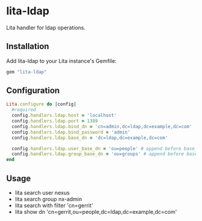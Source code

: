 # lita-ldap

Lita handler for ldap operations.
## Installation

Add lita-ldap to your Lita instance's Gemfile:

``` ruby
gem "lita-ldap"
```

## Configuration

```ruby
Lita.configure do |config|
  #required
  config.handlers.ldap.host = 'localhost'
  config.handlers.ldap.port = 1389
  config.handlers.ldap.bind_dn = 'cn=admin,dc=ldap,dc=example,dc=com'
  config.handlers.ldap.bind_password = 'admin'
  config.handlers.ldap.base_dn = 'dc=ldap,dc=example,dc=com'

  config.handlers.ldap.user_base_dn = 'ou=people' # append before base_dn
  config.handlers.ldap.group_base_dn = 'ou=groups' # append before base_dn
end
```

## Usage

* lita search user nexus
* lita search group nx-admin
* lita search with filter 'cn=gerrit'
* lita show dn 'cn=gerrit,ou=people,dc=ldap,dc=example,dc=com'
